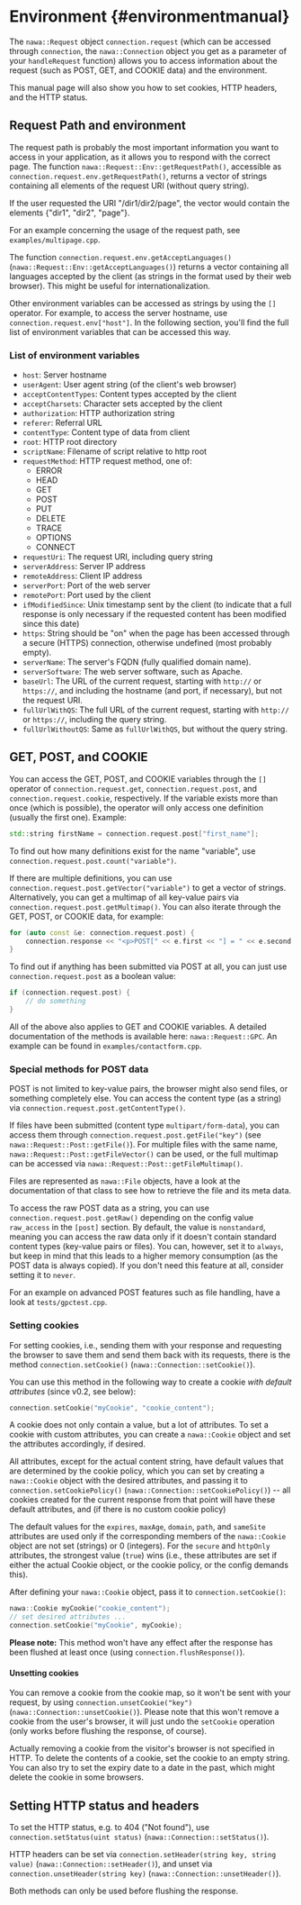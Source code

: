Environment {#environmentmanual}
===

The `nawa::Request` object `connection.request` (which can be accessed 
through `connection`, the `nawa::Connection` object you get as a parameter 
of your `handleRequest` function) allows you to access information about 
the request (such as POST, GET, and COOKIE data) and the environment.

This manual page will also show you how to set cookies, HTTP headers, 
and the HTTP status.

## Request Path and environment

The request path is probably the most important information you want to 
access in your application, as it allows you to respond with the correct 
page. The function `nawa::Request::Env::getRequestPath()`, accessible as 
`connection.request.env.getRequestPath()`, returns a vector of strings 
containing all elements of the request URI (without query string).

If the user requested the URI "/dir1/dir2/page", the vector would contain 
the elements {"dir1", "dir2", "page"}.

For an example concerning the usage of the request path, see 
`examples/multipage.cpp`.

The function `connection.request.env.getAcceptLanguages()` 
(`nawa::Request::Env::getAcceptLanguages()`) returns a vector containing 
all languages accepted by the client (as strings in the format used by 
their web browser). This might be useful for internationalization.

Other environment variables can be accessed as strings by using the `[]` 
operator. For example, to access the server hostname, use 
`connection.request.env["host"]`. In the following section, you'll find 
the full list of environment variables that can be accessed this way.

### List of environment variables

- `host`: Server hostname
- `userAgent`: User agent string (of the client's web browser)
- `acceptContentTypes`: Content types accepted by the client
- `acceptCharsets`: Character sets accepted by the client
- `authorization`: HTTP authorization string
- `referer`: Referral URL
- `contentType`: Content type of data from client
- `root`: HTTP root directory
- `scriptName`: Filename of script relative to http root
- `requestMethod`: HTTP request method, one of:
    - ERROR
    - HEAD
    - GET
    - POST
    - PUT
    - DELETE
    - TRACE
    - OPTIONS
    - CONNECT
- `requestUri`: The request URI, including query string
- `serverAddress`: Server IP address
- `remoteAddress`: Client IP address
- `serverPort`: Port of the web server
- `remotePort`: Port used by the client
- `ifModifiedSince`: Unix timestamp sent by the client (to indicate that 
a full response is only necessary if the requested content has been 
modified since this date)
- `https`: String should be "on" when the page has been accessed through 
a secure (HTTPS) connection, otherwise undefined (most probably empty).
- `serverName`: The server's FQDN (fully qualified domain name).
- `serverSoftware`: The web server software, such as Apache.
- `baseUrl`: The URL of the current request, starting with `http://` or 
`https://`, and including the hostname (and port, if necessary), but not 
the request URI.
- `fullUrlWithQS`: The full URL of the current request, starting with 
`http://` or `https://`, including the query string.
- `fullUrlWithoutQS`: Same as `fullUrlWithQS`, but without the query 
string.

## GET, POST, and COOKIE

You can access the GET, POST, and COOKIE variables through the `[]` 
operator of `connection.request.get`, `connection.request.post`, and 
`connection.request.cookie`, respectively. If the variable exists more than 
once (which is possible), the operator will only access one definition 
(usually the first one). Example:

```cpp
std::string firstName = connection.request.post["first_name"];
```

To find out how many definitions exist for the name "variable", use  
`connection.request.post.count("variable")`.

If there are multiple definitions, you can use 
`connection.request.post.getVector("variable")` to get a vector of strings. 
Alternatively, you can get a multimap of all key-value pairs via 
`connection.request.post.getMultimap()`. You can also iterate through the 
GET, POST, or COOKIE data, for example:

```cpp
for (auto const &e: connection.request.post) {
    connection.response << "<p>POST[" << e.first << "] = " << e.second << "</p>";
}
```

To find out if anything has been submitted via POST at all, you can just use 
`connection.request.post` as a boolean value:

```cpp
if (connection.request.post) {
    // do something
}
```

All of the above also applies to GET and COOKIE variables. A detailed 
documentation of the methods is available here: `nawa::Request::GPC`. 
An example can be found in `examples/contactform.cpp`.

### Special methods for POST data

POST is not limited to key-value pairs, the browser might also send files, 
or something completely else. You can access the content type (as a string) 
via `connection.request.post.getContentType()`.

If files have been submitted (content type `multipart/form-data`), 
you can access them through `connection.request.post.getFile("key")` 
(see `nawa::Request::Post::getFile()`). For multiple files with the same name, 
`nawa::Request::Post::getFileVector()` can be used, or the full multimap can 
be accessed via `nawa::Request::Post::getFileMultimap()`.

Files are represented as `nawa::File` objects, have a look at the documentation 
of that class to see how to retrieve the file and its meta data.

To access the raw POST data as a string, you can use  
`connection.request.post.getRaw()` depending on the config value 
`raw_access` in the `[post]` section. By default, the value is 
`nonstandard`, meaning you can access the raw data only if it doesn't 
contain standard content types (key-value pairs or files). You can, 
however, set it to `always`, but keep in mind that this leads to a higher 
memory consumption (as the POST data is always copied). If you don't need 
this feature at all, consider setting it to `never`.

For an example on advanced POST features such as file handling, have a look 
at `tests/gpctest.cpp`.

### Setting cookies

For setting cookies, i.e., sending them with your response and requesting 
the browser to save them and send them back with its requests, there is 
the method `connection.setCookie()` (`nawa::Connection::setCookie()`).

You can use this method in the following way to create a cookie 
*with default attributes* (since v0.2, see below):

```cpp
connection.setCookie("myCookie", "cookie_content");
```

A cookie does not only contain a value, but a lot of attributes. To set 
a cookie with custom attributes, you can create a `nawa::Cookie` object 
and set the attributes accordingly, if desired. 

All attributes, except for the 
actual content string, have default values that are determined by 
the cookie policy, which you can set by creating a `nawa::Cookie` 
object with the desired attributes, and passing it to 
`connection.setCookiePolicy()` (`nawa::Connection::setCookiePolicy()`) -- 
all cookies created for the current response from that point will have 
these default attributes, and (if there is no custom cookie policy) 

The default values for the `expires`, `maxAge`, `domain`, `path`, and 
`sameSite` attributes are used only if the corresponding members of the 
`nawa::Cookie` object are not set (strings) or 0 (integers). For the 
`secure` and `httpOnly` attributes, the strongest value (`true`) wins 
(i.e., these attributes are set if either the actual Cookie object, or the 
cookie policy, or the config demands this).

After defining your `nawa::Cookie` object, pass it to 
`connection.setCookie()`:

```cpp
nawa::Cookie myCookie("cookie_content");
// set desired attributes ...
connection.setCookie("myCookie", myCookie);
```

**Please note:** This method won't have any effect after the response 
has been flushed at least once (using `connection.flushResponse()`).

#### Unsetting cookies

You can remove a cookie from the cookie map, so it won't be sent with 
your request, by using `connection.unsetCookie("key")` 
(`nawa::Connection::unsetCookie()`). Please note that this won't remove 
a cookie from the user's browser, it will just undo the `setCookie` 
operation (only works before flushing the response, of course).

Actually removing a cookie from the visitor's browser is not specified in 
HTTP. To delete the contents of a cookie, set the cookie to an empty string. 
You can also try to set the expiry date to a date in the past, which might 
delete the cookie in some browsers.

## Setting HTTP status and headers

To set the HTTP status, e.g. to 404 ("Not found"), use  
`connection.setStatus(uint status)` (`nawa::Connection::setStatus()`).

HTTP headers can be set via `connection.setHeader(string key, string value)` 
(`nawa::Connection::setHeader()`), and unset via 
`connection.unsetHeader(string key)` (`nawa::Connection::unsetHeader()`).

Both methods can only be used before flushing the response.